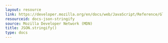 ```yaml
---
layout: resource
link: https://developer.mozilla.org/en/docs/web/JavaScript/Reference/Global_Objects/JSON/stringify
resourceid: docs-json-stringify
source: Mozilla Developer Network (MDN)
title: JSON.stringify()
type: docs
---
```


